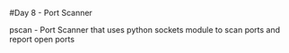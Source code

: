#Day 8 - Port Scanner

pscan - Port Scanner that uses python sockets module to scan ports and report
open ports
